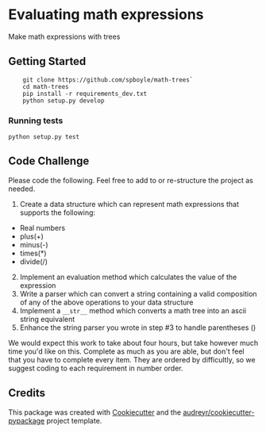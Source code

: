 # Evaluating math expressions

Make math expressions with trees


## Getting Started
```
    git clone https://github.com/spboyle/math-trees`
    cd math-trees
    pip install -r requirements_dev.txt
    python setup.py develop
```

### Running tests
`python setup.py test`


## Code Challenge
Please code the following. Feel free to add to or re-structure the project as needed.
1. Create a data structure which can represent math expressions that supports the following:
  * Real numbers
  * plus(+)
  * minus(-)
  * times(*)
  * divide(/)
2. Implement an evaluation method which calculates the value of the expression
3. Write a parser which can convert a string containing a valid composition of any of the above operations to your data structure
4. Implement a `__str__` method which converts a math tree into an ascii string equivalent
5. Enhance the string parser you wrote in step #3 to handle parentheses ()


We would expect this work to take about four hours, but take however much time you'd like on this. Complete as much as you are able, but don't feel that you have to complete every item. They are ordered by difficultly, so we suggest coding to each requirement in number order.


## Credits
This package was created with [Cookiecutter](https://github.com/audreyr/cookiecutter) and the [audreyr/cookiecutter-pypackage](https://github.com/audreyr/cookiecutter-pypackage) project template.
